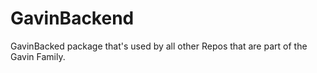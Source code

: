 # GavinBackend
GavinBacked package that's used by all other Repos that are part of the Gavin Family. 
